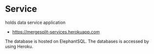 # Service

holds data service application

* https://mergesplit-services.herokuapp.com

The database is hosted on ElephantSQL. The databases is accessed by using Heroku.

